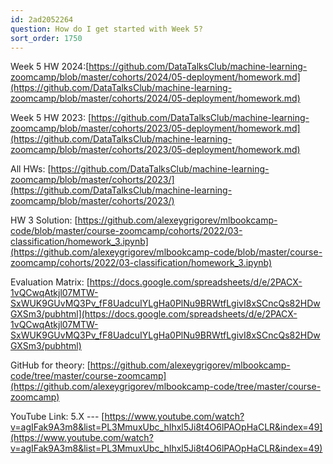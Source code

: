 ```yaml
---
id: 2ad2052264
question: How do I get started with Week 5?
sort_order: 1750
---
```


Week 5 HW 2024:[https://github.com/DataTalksClub/machine-learning-zoomcamp/blob/master/cohorts/2024/05-deployment/homework.md](https://github.com/DataTalksClub/machine-learning-zoomcamp/blob/master/cohorts/2024/05-deployment/homework.md)

Week 5 HW 2023: [https://github.com/DataTalksClub/machine-learning-zoomcamp/blob/master/cohorts/2023/05-deployment/homework.md](https://github.com/DataTalksClub/machine-learning-zoomcamp/blob/master/cohorts/2023/05-deployment/homework.md)

All HWs: [https://github.com/DataTalksClub/machine-learning-zoomcamp/blob/master/cohorts/2023/](https://github.com/DataTalksClub/machine-learning-zoomcamp/blob/master/cohorts/2023/)

HW 3 Solution: [https://github.com/alexeygrigorev/mlbookcamp-code/blob/master/course-zoomcamp/cohorts/2022/03-classification/homework_3.ipynb](https://github.com/alexeygrigorev/mlbookcamp-code/blob/master/course-zoomcamp/cohorts/2022/03-classification/homework_3.ipynb)

Evaluation Matrix: [https://docs.google.com/spreadsheets/d/e/2PACX-1vQCwqAtkjl07MTW-SxWUK9GUvMQ3Pv_fF8UadcuIYLgHa0PlNu9BRWtfLgivI8xSCncQs82HDwGXSm3/pubhtml](https://docs.google.com/spreadsheets/d/e/2PACX-1vQCwqAtkjl07MTW-SxWUK9GUvMQ3Pv_fF8UadcuIYLgHa0PlNu9BRWtfLgivI8xSCncQs82HDwGXSm3/pubhtml)

GitHub for theory: [https://github.com/alexeygrigorev/mlbookcamp-code/tree/master/course-zoomcamp](https://github.com/alexeygrigorev/mlbookcamp-code/tree/master/course-zoomcamp)

YouTube Link: 5.X --- [https://www.youtube.com/watch?v=agIFak9A3m8&list=PL3MmuxUbc_hIhxl5Ji8t4O6lPAOpHaCLR&index=49](https://www.youtube.com/watch?v=agIFak9A3m8&list=PL3MmuxUbc_hIhxl5Ji8t4O6lPAOpHaCLR&index=49)

~~~ Nukta Bhatia ~~~

